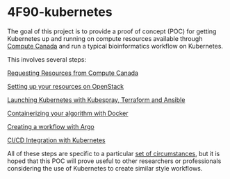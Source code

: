 # 4F90-kubernetes

The goal of this project is to provide a proof of concept (POC) for getting
Kubernetes up and running on compute resources available through [Compute Canada](https://www.computecanada.ca/) and run a typical bioinformatics workflow on Kubernetes.

This involves several steps:

[Requesting Resources from Compute Canada](docs/resources.md)

[Setting up your resources on OpenStack](docs/openstack.md)

[Launching Kubernetes with Kubespray, Terraform and Ansible](docs/kubernetes.md)

[Containerizing your algorithm with Docker](docs/containerize.md)

[Creating a workflow with Argo](docs/argo.md)

[CI/CD Integration with Kubernetes](docs/ci-cd-pipeline.md)

All of these steps are specific to a particular [set of circumstances](docs/circumstances.md), but it is
hoped that this POC will prove useful to other
researchers or professionals considering the use of Kubernetes to create
similar style workflows.



